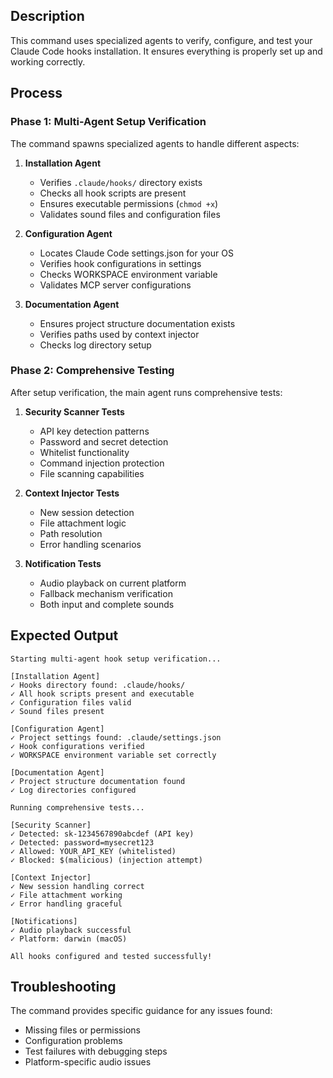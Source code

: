 ## Description

This command uses specialized agents to verify, configure, and test your Claude Code hooks installation. It ensures everything is properly set up and working correctly.

## Process

### Phase 1: Multi-Agent Setup Verification

The command spawns specialized agents to handle different aspects:

1. **Installation Agent**
   - Verifies `.claude/hooks/` directory exists
   - Checks all hook scripts are present
   - Ensures executable permissions (`chmod +x`)
   - Validates sound files and configuration files

2. **Configuration Agent**
   - Locates Claude Code settings.json for your OS
   - Verifies hook configurations in settings
   - Checks WORKSPACE environment variable
   - Validates MCP server configurations

3. **Documentation Agent**
   - Ensures project structure documentation exists
   - Verifies paths used by context injector
   - Checks log directory setup

### Phase 2: Comprehensive Testing

After setup verification, the main agent runs comprehensive tests:

1. **Security Scanner Tests**
   - API key detection patterns
   - Password and secret detection
   - Whitelist functionality
   - Command injection protection
   - File scanning capabilities

2. **Context Injector Tests**
   - New session detection
   - File attachment logic
   - Path resolution
   - Error handling scenarios

3. **Notification Tests**
   - Audio playback on current platform
   - Fallback mechanism verification
   - Both input and complete sounds

## Expected Output

```
Starting multi-agent hook setup verification...

[Installation Agent]
✓ Hooks directory found: .claude/hooks/
✓ All hook scripts present and executable
✓ Configuration files valid
✓ Sound files present

[Configuration Agent]
✓ Project settings found: .claude/settings.json
✓ Hook configurations verified
✓ WORKSPACE environment variable set correctly

[Documentation Agent]
✓ Project structure documentation found
✓ Log directories configured

Running comprehensive tests...

[Security Scanner]
✓ Detected: sk-1234567890abcdef (API key)
✓ Detected: password=mysecret123
✓ Allowed: YOUR_API_KEY (whitelisted)
✓ Blocked: $(malicious) (injection attempt)

[Context Injector]
✓ New session handling correct
✓ File attachment working
✓ Error handling graceful

[Notifications]
✓ Audio playback successful
✓ Platform: darwin (macOS)

All hooks configured and tested successfully!
```

## Troubleshooting

The command provides specific guidance for any issues found:
- Missing files or permissions
- Configuration problems
- Test failures with debugging steps
- Platform-specific audio issues
